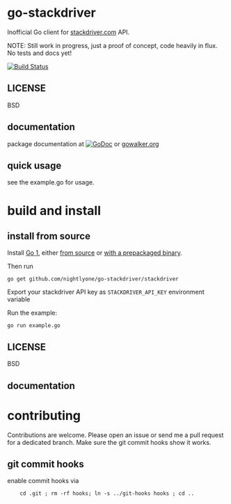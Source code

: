 go-stackdriver
==============

Inofficial Go client for [stackdriver.com](http://stackdriver.com) API.

NOTE: Still work in progress, just a proof of concept, code heavily in flux. No tests and docs yet!

[![Build Status][1]][2]

[1]: https://secure.travis-ci.org/nightlyone/go-stackdriver.png
[2]: http://travis-ci.org/nightlyone/go-stackdriver


LICENSE
-------
BSD

documentation
-------------
package documentation at [![GoDoc][3]][4]
or [gowalker.org][5]

[3]: https://godoc.org/github.com/nightlyone/go-stackdriver/stackdriver?status.png
[4]: https://godoc.org/github.com/nightlyone/go-stackdriver/stackdriver
[5]: http://gowalker.org/github.com/nightlyone/go-stackdriver/stackdriver

quick usage
-----------
see the example.go for usage.

build and install
=================

install from source
-------------------

Install [Go 1][6], either [from source][7] or [with a prepackaged binary][8].

Then run

	go get github.com/nightlyone/go-stackdriver/stackdriver


Export your stackdriver API key as `STACKDRIVER_API_KEY` environment variable

Run the example:

    go run example.go


[6]: http://golang.org
[7]: http://golang.org/doc/install/source
[8]: http://golang.org/doc/install

LICENSE
-------
BSD

documentation
-------------

contributing
============

Contributions are welcome. Please open an issue or send me a pull request for a dedicated branch.
Make sure the git commit hooks show it works.

git commit hooks
-----------------------
enable commit hooks via

        cd .git ; rm -rf hooks; ln -s ../git-hooks hooks ; cd ..



